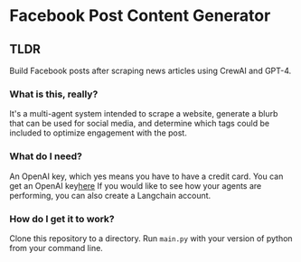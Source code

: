# Facebook Post Content Generator

## TLDR

Build Facebook posts after scraping news articles using CrewAI and GPT-4.

### What is this, really?

It's a multi-agent system intended to scrape a website, generate a blurb that can be used for social media, and determine which tags could be included to optimize engagement with the post.

### What do I need?

An OpenAI key, which yes means you have to have a credit card. You can get an OpenAI key[here](https://platform.openai.com/api-keys)
If you would like to see how your agents are performing, you can also create a Langchain account.

### How do I get it to work?

Clone this repository to a directory. Run `main.py` with your version of python from your command line.
